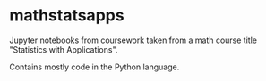 # mathstatsapps
Jupyter notebooks from coursework taken from a math course title "Statistics with Applications".

Contains mostly code in the Python language. 


